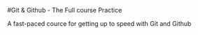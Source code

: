 #Git & Github - The Full course Practice

A fast-paced cource for getting up to speed with Git and Github

